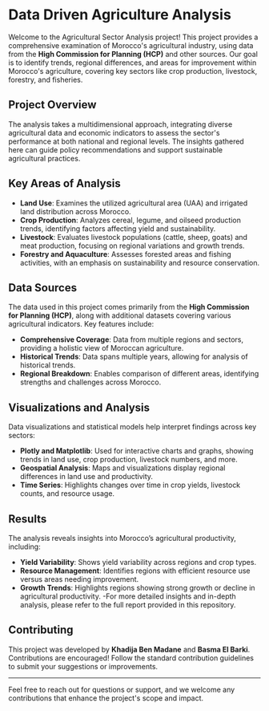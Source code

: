 # Data Driven Agriculture Analysis

Welcome to the Agricultural Sector Analysis project! This project provides a comprehensive examination of Morocco's agricultural industry, using data from the **High Commission for Planning (HCP)** and other sources. Our goal is to identify trends, regional differences, and areas for improvement within Morocco's agriculture, covering key sectors like crop production, livestock, forestry, and fisheries.

## Project Overview
The analysis takes a multidimensional approach, integrating diverse agricultural data and economic indicators to assess the sector's performance at both national and regional levels. The insights gathered here can guide policy recommendations and support sustainable agricultural practices.

## Key Areas of Analysis
- **Land Use**: Examines the utilized agricultural area (UAA) and irrigated land distribution across Morocco.
- **Crop Production**: Analyzes cereal, legume, and oilseed production trends, identifying factors affecting yield and sustainability.
- **Livestock**: Evaluates livestock populations (cattle, sheep, goats) and meat production, focusing on regional variations and growth trends.
- **Forestry and Aquaculture**: Assesses forested areas and fishing activities, with an emphasis on sustainability and resource conservation.

## Data Sources
The data used in this project comes primarily from the **High Commission for Planning (HCP)**, along with additional datasets covering various agricultural indicators. Key features include:
- **Comprehensive Coverage**: Data from multiple regions and sectors, providing a holistic view of Moroccan agriculture.
- **Historical Trends**: Data spans multiple years, allowing for analysis of historical trends.
- **Regional Breakdown**: Enables comparison of different areas, identifying strengths and challenges across Morocco.

## Visualizations and Analysis
Data visualizations and statistical models help interpret findings across key sectors:
- **Plotly and Matplotlib**: Used for interactive charts and graphs, showing trends in land use, crop production, livestock numbers, and more.
- **Geospatial Analysis**: Maps and visualizations display regional differences in land use and productivity.
- **Time Series**: Highlights changes over time in crop yields, livestock counts, and resource usage.

## Results
The analysis reveals insights into Morocco’s agricultural productivity, including:
- **Yield Variability**: Shows yield variability across regions and crop types.
- **Resource Management**: Identifies regions with efficient resource use versus areas needing improvement.
- **Growth Trends**: Highlights regions showing strong growth or decline in agricultural productivity.
-For more detailed insights and in-depth analysis, please refer to the full report provided in this repository.
## Contributing
This project was developed by **Khadija Ben Madane** and **Basma El Barki**. Contributions are encouraged! Follow the standard contribution guidelines to submit your suggestions or improvements.

---

Feel free to reach out for questions or support, and we welcome any contributions that enhance the project's scope and impact.
